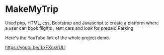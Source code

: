 # MakeMyTrip
Used php, HTML, css, Bootstrap and Javascript to create a platform where a user can book flights , rent cars and look  for prepaid Parking.


Here's the YouTube link of the whole project demo.

https://youtu.be/ILxFXosVULI

